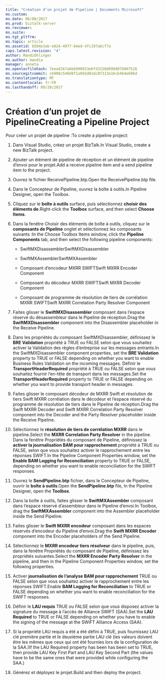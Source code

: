```yaml
---
title: "Création d’un projet de Pipeline | Documents Microsoft"
ms.custom: 
ms.date: 06/08/2017
ms.prod: biztalk-server
ms.reviewer: 
ms.suite: 
ms.tgt_pltfrm: 
ms.topic: article
ms.assetid: b584e3ab-e824-4977-b4ed-4fc197a6cf7a
caps.latest.revision: "4"
author: MandiOhlinger
ms.author: mandia
manager: anneta
ms.openlocfilehash: 7eead267abbb990933e6fd3150d099d07b007526
ms.sourcegitcommit: cb908c540d8f1a692d01dc8f313e16cb4b4e696d
ms.translationtype: MT
ms.contentlocale: fr-FR
ms.lasthandoff: 09/20/2017
---
```

# <a name="creating-a-pipeline-project"></a><span data-ttu-id="00e47-102">Création d’un projet de Pipeline</span><span class="sxs-lookup"><span data-stu-id="00e47-102">Creating a Pipeline Project</span></span>
<span data-ttu-id="00e47-103">Pour créer un projet de pipeline :</span><span class="sxs-lookup"><span data-stu-id="00e47-103">To create a pipeline project:</span></span>  
  
1.  <span data-ttu-id="00e47-104">Dans Visual Studio, créez un projet BizTalk.</span><span class="sxs-lookup"><span data-stu-id="00e47-104">In Visual Studio, create a new BizTalk project.</span></span>  
  
2.  <span data-ttu-id="00e47-105">Ajouter un élément de pipeline de réception et un élément de pipeline d’envoi pour le projet.</span><span class="sxs-lookup"><span data-stu-id="00e47-105">Add a receive pipeline item and a send pipeline item to the project.</span></span>  
  
3.  <span data-ttu-id="00e47-106">Ouvrez le fichier ReceivePipeline.btp.</span><span class="sxs-lookup"><span data-stu-id="00e47-106">Open the ReceivePipeline.btp file.</span></span>  
  
4.  <span data-ttu-id="00e47-107">Dans le Concepteur de Pipeline, ouvrez la boîte à outils.</span><span class="sxs-lookup"><span data-stu-id="00e47-107">In Pipeline Designer, open the Toolbox.</span></span>  
  
5.  <span data-ttu-id="00e47-108">Cliquez sur le **boîte à outils** surface, puis sélectionnez **choisir des éléments de**.</span><span class="sxs-lookup"><span data-stu-id="00e47-108">Right-click the **Toolbox** surface, and then select **Choose Items**.</span></span>  
  
6.  <span data-ttu-id="00e47-109">Dans la fenêtre Choisir des éléments de boîte à outils, cliquez sur le **composants de Pipeline** onglet et sélectionnez les composants suivants :</span><span class="sxs-lookup"><span data-stu-id="00e47-109">In the Choose Toolbox Items window, click the **Pipeline Components** tab, and then select the following pipeline components:</span></span>  
  
    -   <span data-ttu-id="00e47-110">SwiftMXDisassembler</span><span class="sxs-lookup"><span data-stu-id="00e47-110">SwiftMXDisassembler</span></span>  
  
    -   <span data-ttu-id="00e47-111">SwiftMXAssembler</span><span class="sxs-lookup"><span data-stu-id="00e47-111">SwiftMXAssembler</span></span>  
  
    -   <span data-ttu-id="00e47-112">Composant d’encodeur MXRR SWIFT</span><span class="sxs-lookup"><span data-stu-id="00e47-112">Swift MXRR Encoder Component</span></span>  
  
    -   <span data-ttu-id="00e47-113">Composant du décodeur MXRR SWIFT</span><span class="sxs-lookup"><span data-stu-id="00e47-113">Swift MXRR Decoder Component</span></span>  
  
    -   <span data-ttu-id="00e47-114">Composant de programme de résolution de tiers de corrélation MXRR SWIFT</span><span class="sxs-lookup"><span data-stu-id="00e47-114">Swift MXRR Correlation Party Resolver Component</span></span>  
  
7.  <span data-ttu-id="00e47-115">Faites glisser le **SwiftMXDisassembler** composant dans l’espace réservé du désassembleur dans le Pipeline de réception.</span><span class="sxs-lookup"><span data-stu-id="00e47-115">Drag the **SwiftMXDisassembler** component into the Disassembler placeholder in the Receive Pipeline.</span></span>  
  
8.  <span data-ttu-id="00e47-116">Dans les propriétés du composant SwiftMXDisassembler, définissez le **BRE Validation** propriété à TRUE ou FALSE selon que vous souhaitez activer la Validation des règles d’entreprise sur les messages entrants.</span><span class="sxs-lookup"><span data-stu-id="00e47-116">In the SwiftMXDisassembler component properties, set the **BRE Validation** property to TRUE or FALSE depending on whether you want to enable Business Rules Validation on the incoming messages.</span></span> <span data-ttu-id="00e47-117">Définir le **TransportHeaderRequired** propriété à TRUE ou FALSE selon que vous souhaitez fournir l’en-tête de transport dans les messages.</span><span class="sxs-lookup"><span data-stu-id="00e47-117">Set the **TransportHeaderRequired** property to TRUE or FALSE depending on whether you want to provide transport header in messages.</span></span>  
  
9. <span data-ttu-id="00e47-118">Faites glisser le composant décodeur de MXRR Swift et résolution de tiers Swift MXRR corrélation dans le décodeur et l’espace réservé du programme de résolution de tiers dans le Pipeline de réception.</span><span class="sxs-lookup"><span data-stu-id="00e47-118">Drag the Swift MXRR Decoder and Swift MXRR Correlation Party Resolver component into the Decoder and the Party Resolver placeholder inside the Receive Pipeline.</span></span>  
  
10. <span data-ttu-id="00e47-119">Sélectionnez le **résolution de tiers de corrélation MXRR** dans le pipeline.</span><span class="sxs-lookup"><span data-stu-id="00e47-119">Select the **MXRR Correlation Party Resolver** in the pipeline.</span></span> <span data-ttu-id="00e47-120">Dans la fenêtre Propriétés du composant de Pipeline, définissez la **activer la journalisation BAM pour rapprochement** propriété à TRUE ou FALSE, selon que vous souhaitez activer le rapprochement entre les réponses SWIFT.</span><span class="sxs-lookup"><span data-stu-id="00e47-120">In the Pipeline Component Properties window, set the **Enable BAM Logging for Reconciliation** property to TRUE or FALSE, depending on whether you want to enable reconciliation for the SWIFT responses.</span></span>  
  
11. <span data-ttu-id="00e47-121">Ouvrez le **SendPipeline.btp** fichier, dans le Concepteur de Pipeline, ouvrir le **boîte à outils**.</span><span class="sxs-lookup"><span data-stu-id="00e47-121">Open the **SendPipeline.btp** file, In the Pipeline Designer, open the **Toolbox**.</span></span>  
  
12. <span data-ttu-id="00e47-122">Dans la boîte à outils, faites glisser le **SwiftMXAssembler** composant dans l’espace réservé d’assembleur dans le Pipeline d’envoi.</span><span class="sxs-lookup"><span data-stu-id="00e47-122">In Toolbox, drag the **SwiftMXAssembler** component into the Assembler placeholder inside the Send Pipeline.</span></span>  
  
13. <span data-ttu-id="00e47-123">Faites glisser le **Swift MXRR encodeur** composant dans les espaces réservés d’encodeur du Pipeline d’envoi.</span><span class="sxs-lookup"><span data-stu-id="00e47-123">Drag the **Swift MXRR Encoder** component into the Encoder placeholders of the Send Pipeline.</span></span>  
  
14. <span data-ttu-id="00e47-124">Sélectionnez le **MXRR encodeur tiers résolveur** dans le pipeline, puis, dans la fenêtre Propriétés du composant de Pipeline, définissez les propriétés suivantes.</span><span class="sxs-lookup"><span data-stu-id="00e47-124">Select the **MXRR Encoder Party Resolver** in the pipeline, and then in the Pipeline Component Properties window, set the following properties.</span></span>  
  
15. <span data-ttu-id="00e47-125">Activer **journalisation de l’analyse BAM pour rapprochement** TRUE ou FALSE selon que vous souhaitez activer le rapprochement entre les réponses SWIFT.</span><span class="sxs-lookup"><span data-stu-id="00e47-125">Enable **BAM Logging for Reconciliation** to TRUE or FALSE depending on whether you want to enable reconciliation for the SWIFT responses.</span></span>  
  
16. <span data-ttu-id="00e47-126">Définir le **LAU requis** TRUE ou FALSE selon que vous disposez activer la signature du message à l’accès de Alliance SWIFT (SAA).</span><span class="sxs-lookup"><span data-stu-id="00e47-126">Set the **LAU Required** to TRUE or FALSE depending on whether you have to enable the signing of the message at the SWIFT Alliance Access (SAA).</span></span>  
  
17. <span data-ttu-id="00e47-127">Si la propriété LAU requis a été a été défini à TRUE, puis fournissez LAU clé première partie et le deuxième partie LAU clé (les valeurs doivent être les mêmes que ceux qui ont été fournies lors de la configuration de la SAA.)</span><span class="sxs-lookup"><span data-stu-id="00e47-127">If the LAU Required property has been has been set to TRUE, then provide LAU Key First Part and LAU Key Second Part (the values have to be the same ones that were provided while configuring the SAA.)</span></span>  
  
18. <span data-ttu-id="00e47-128">Générez et déployez le projet.</span><span class="sxs-lookup"><span data-stu-id="00e47-128">Build and then deploy the project.</span></span>